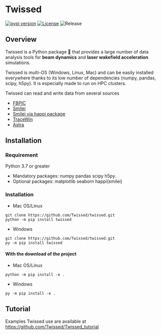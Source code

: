 # Twissed

[![pypi version](https://img.shields.io/pypi/v/fbpic.svg)](https://pypi.python.org/pypi/fbpic)
[![License](https://img.shields.io/badge/License-MIT-blue)](LICENSE)
![Release](https://img.shields.io/github/release-date/Twissed/twissed
)

## Overview

Twissed is a Python package 🐍 that provides a large number of data analysis tools for **beam dynamics** and **laser wakefield acceleration** simulations.

Twissed is multi-OS (Windows, Linux, Mac) and can be easily installed everywhere thanks to its low number of dependencies (numpy, pandas, scipy, h5py). It is especially made to run on HPC clusters. 

Twissed can read and write data from several sources

* [FBPIC](https://fbpic.github.io/)
* [Smilei](https://smileipic.github.io/Smilei/)
* [Smilei via happi package](https://smileipic.github.io/Smilei/)
* [TraceWin](https://dacm-logiciels.fr/)
* [Astra]()

## Installation
### Requirement

Python 3.7 or greater

* Mandatory packages: numpy pandas scipy h5py. 
* Optional packages: matplotlib seaborn happi(smilei)

### Installation

* Mac OS/Linux
```shell
git clone https://github.com/Twissed/twissed.git
python -m pip install twissed
```

* Windows
```shell
git clone https://github.com/Twissed/twissed.git
py -m pip install twissed
```


#### With the download of the project


* Mac OS/Linux
```shell
python -m pip install -e .
```

* Windows
```shell
py -m pip install -e .
```

## Tutorial

Examples Twissed use are available at https://github.com/Twissed/Twissed_tutorial
